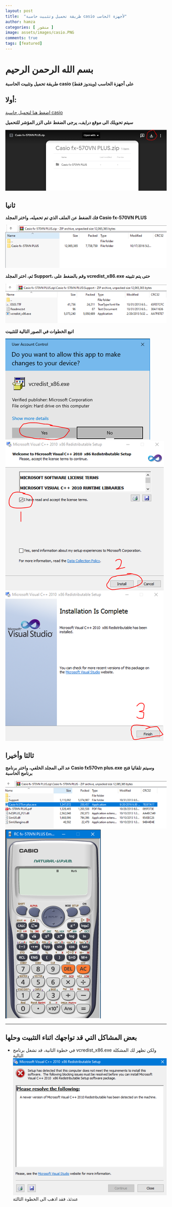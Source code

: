 ```yaml
---
layout: post
title:  "طريقة تحميل وتثبيت حاسبة casio لأجهزة الحاسب"
author: hamza
categories: [ منشور ]
image: assets/images/casio.PNG
comments: true
tags: [featured]
---
```


# بسم الله الرحمن الرحيم

**طريقة تحميل وتثبيت الحاسبة casio على أجهزة الحاسب (ويندوز فقط)**

## أولا:
[اضغط هنا لتحميل حاسبة casio](https://drive.google.com/file/d/1_aNgOkMJMQgyMiuIGJQUU13Q6db1eDnr/view?usp=sharing)

**سيتم تحويلك الى موقع درايف، يرجى الضغط على الزر المؤشر للتحميل**

![casio1](assets/images/casio1.PNG)

## ثانيا

**فك الضغط عن الملف الذي تم تحميله، واختر المجلد Casio fx-570VN PLUS**

![casio2](assets/images/casio2.PNG)

**ثم، اختر المجلد Support، وقم بالضغط على vcredist_x86.exe حتى يتم تثبيته**

![casio3](assets/images/casio3.PNG)

**اتبع الخطوات في الصور التالية للتثبيت**

![casio6](assets/images/casio6.PNG)
![casio4](assets/images/casio4.PNG)
![casio5](assets/images/casio5.PNG)

## ثالثا وأخيرا

**عد الى المجلد الخلفي، واختر برنامج Casio fx570vn plus.exe**
**وسيتم تلقائيا فتح برنامج الحاسبة**

![casio7](assets/images/casio7.PNG)
![casio8](assets/images/casio8.PNG)

<hr>

## بعض المشاكل التي قد تواجهك اثناء التثبيت وحلها

- في خطوة الثانية، قد تشغل برنامج vcredist_x86.exe ولكن تظهر لك المشكلة التالية
![trouble](assets/images/trouble.PNG)
عندئذ، فقد اذهب الى الخطوة الثالثة